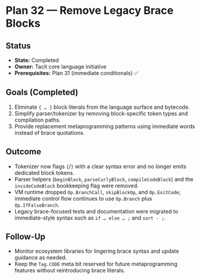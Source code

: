 # Plan 32 — Remove Legacy Brace Blocks

## Status
- **State:** Completed
- **Owner:** Tacit core language initiative
- **Prerequisites:** Plan 31 (immediate conditionals) ✅

## Goals (Completed)
1. Eliminate `{ … }` block literals from the language surface and bytecode.
2. Simplify parser/tokenizer by removing block-specific token types and compilation paths.
3. Provide replacement metaprogramming patterns using immediate words instead of brace quotations.

## Outcome
- Tokenizer now flags `{`/`}` with a clear syntax error and no longer emits dedicated block tokens.
- Parser helpers (`beginBlock`, `parseCurlyBlock`, `compileCodeBlock`) and the `insideCodeBlock` bookkeeping flag were removed.
- VM runtime dropped `Op.BranchCall`, `skipBlockOp`, and `Op.ExitCode`; immediate control flow continues to use `Op.Branch` plus `Op.IfFalseBranch`.
- Legacy brace-focused tests and documentation were migrated to immediate-style syntax such as `if … else … ;` and `sort - ;`.

## Follow-Up
- Monitor ecosystem libraries for lingering brace syntax and update guidance as needed.
- Keep the `Tag.CODE` meta bit reserved for future metaprogramming features without reintroducing brace literals.
